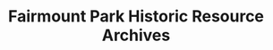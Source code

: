 ---
layout: repo
title: "Fairmount Park Historic Resource Archives"
id: 14740
permalink: repos/14740/
---